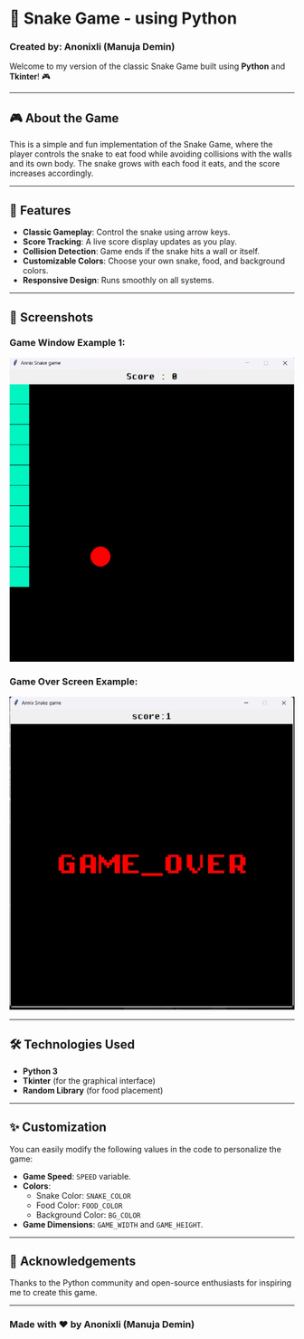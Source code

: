 # **🐍 Snake Game - using Python**

### Created by: **Anonixli (Manuja Demin)**

Welcome to my version of the classic Snake Game built using **Python** and **Tkinter**! 🎮

---

## 🎮 **About the Game**
This is a simple and fun implementation of the Snake Game, where the player controls the snake to eat food while avoiding collisions with the walls and its own body. The snake grows with each food it eats, and the score increases accordingly. 

---

## 🚀 **Features**
- **Classic Gameplay**: Control the snake using arrow keys.
- **Score Tracking**: A live score display updates as you play.
- **Collision Detection**: Game ends if the snake hits a wall or itself.
- **Customizable Colors**: Choose your own snake, food, and background colors.
- **Responsive Design**: Runs smoothly on all systems.

---

## 📸 **Screenshots**

### Game Window Example 1:
![Screenshot 1](image.png)

### Game Over Screen Example:
![Screenshot 2](image2.jpg)

---

## 🛠️ **Technologies Used**
- **Python 3**
- **Tkinter** (for the graphical interface)
- **Random Library** (for food placement)

---

## ✨ **Customization**
You can easily modify the following values in the code to personalize the game:
- **Game Speed**: `SPEED` variable.
- **Colors**:
   - Snake Color: `SNAKE_COLOR`
   - Food Color: `FOOD_COLOR`
   - Background Color: `BG_COLOR`
- **Game Dimensions**: `GAME_WIDTH` and `GAME_HEIGHT`.

---
## 🙌 **Acknowledgements**
Thanks to the Python community and open-source enthusiasts for inspiring me to create this game.

---

### **Made with ❤️ by Anonixli (Manuja Demin)**


